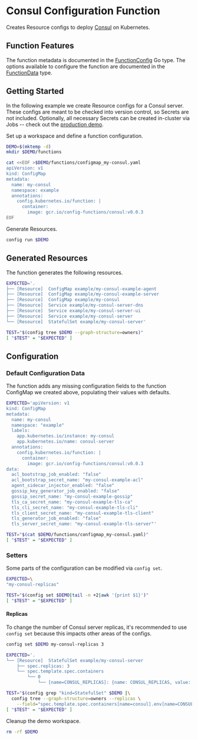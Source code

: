 [consul]: https://www.consul.io/
[FunctionConfig]: https://pkg.go.dev/github.com/bzub/config-functions/consul?tab=doc#FunctionConfig
[FunctionData]: https://pkg.go.dev/github.com/bzub/config-functions/consul?tab=doc#FunctionData

# Consul Configuration Function

Creates Resource configs to deploy [Consul][consul] on Kubernetes.

## Function Features

The function metadata is documented in the [FunctionConfig][FunctionConfig] Go
type. The options available to configure the function are documented in the
[FunctionData][FunctionData] type.

## Getting Started

In the following example we create Resource configs for a Consul server. These
configs are meant to be checked into version control, so Secrets are not
included. Optionally, all necessary Secrets can be created in-cluster via Jobs
-- check out the [production demo](./productionExample.md).

Set up a workspace and define a function configuration.
<!-- @createFunctionConfig @test -->
```sh
DEMO=$(mktemp -d)
mkdir $DEMO/functions

cat <<EOF >$DEMO/functions/configmap_my-consul.yaml
apiVersion: v1
kind: ConfigMap
metadata:
  name: my-consul
  namespace: example
  annotations:
    config.kubernetes.io/function: |
      container:
        image: gcr.io/config-functions/consul:v0.0.3
EOF
```

Generate Resources.
<!-- @generateInitialResources @test -->
```sh
config run $DEMO
```

## Generated Resources

The function generates the following resources.
<!-- @verifyResources @test -->
```sh
EXPECTED='.
├── [Resource]  ConfigMap example/my-consul-example-agent
├── [Resource]  ConfigMap example/my-consul-example-server
├── [Resource]  ConfigMap example/my-consul
├── [Resource]  Service example/my-consul-server-dns
├── [Resource]  Service example/my-consul-server-ui
├── [Resource]  Service example/my-consul-server
└── [Resource]  StatefulSet example/my-consul-server'

TEST="$(config tree $DEMO --graph-structure=owners)"
[ "$TEST" = "$EXPECTED" ]
```

## Configuration

### Default Configuration Data

The function adds any missing configuration fields to the function ConfigMap we
created above, populating their values with defaults.

<!-- @verifyFunctionConfigDefaults @test -->
```sh
EXPECTED='apiVersion: v1
kind: ConfigMap
metadata:
  name: my-consul
  namespace: "example"
  labels:
    app.kubernetes.io/instance: my-consul
    app.kubernetes.io/name: consul-server
  annotations:
    config.kubernetes.io/function: |
      container:
        image: gcr.io/config-functions/consul:v0.0.3
data:
  acl_bootstrap_job_enabled: "false"
  acl_bootstrap_secret_name: "my-consul-example-acl"
  agent_sidecar_injector_enabled: "false"
  gossip_key_generator_job_enabled: "false"
  gossip_secret_name: "my-consul-example-gossip"
  tls_ca_secret_name: "my-consul-example-tls-ca"
  tls_cli_secret_name: "my-consul-example-tls-cli"
  tls_client_secret_name: "my-consul-example-tls-client"
  tls_generator_job_enabled: "false"
  tls_server_secret_name: "my-consul-example-tls-server"'

TEST="$(cat $DEMO/functions/configmap_my-consul.yaml)"
[ "$TEST" = "$EXPECTED" ]
```

### Setters

Some parts of the configuration can be modified via `config set`.

<!-- @listDefaultSetters @test -->
```sh
EXPECTED=\
"my-consul-replicas"

TEST="$(config set $DEMO|tail -n +2|awk '{print $1}')"
[ "$TEST" = "$EXPECTED" ]
```

#### Replicas

To change the number of Consul server replicas, it's recommended to use
`config set` because this impacts other areas of the configs.

<!-- @verifyConsulReplicas3 @test -->
```sh
config set $DEMO my-consul-replicas 3

EXPECTED='.
└── [Resource]  StatefulSet example/my-consul-server
    ├── spec.replicas: 3
    └── spec.template.spec.containers
        └── 0
            └── [name=CONSUL_REPLICAS]: {name: CONSUL_REPLICAS, value: "3"}'

TEST="$(config grep "kind=StatefulSet" $DEMO |\
  config tree --graph-structure=owners --replicas \
    --field="spec.template.spec.containers[name=consul].env[name=CONSUL_REPLICAS]")"
[ "$TEST" = "$EXPECTED" ]
```

Cleanup the demo workspace.
<!-- @cleanupWorkspace @test -->
```sh
rm -rf $DEMO
```
